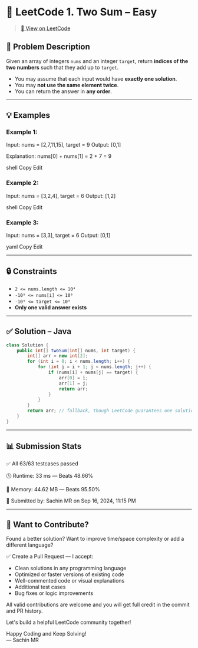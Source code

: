 # 🧮 LeetCode 1. Two Sum – Easy

> [🔗 View on LeetCode](https://leetcode.com/problems/two-sum)

## 📝 Problem Description

Given an array of integers `nums` and an integer `target`, return **indices of the two numbers** such that they add up to `target`.

- You may assume that each input would have **exactly one solution**.
- You may **not use the same element twice**.
- You can return the answer in **any order**.

---

## 💡 Examples

### Example 1:
Input: nums = [2,7,11,15], target = 9
Output: [0,1]

Explanation: nums[0] + nums[1] = 2 + 7 = 9

shell
Copy
Edit

### Example 2:
Input: nums = [3,2,4], target = 6
Output: [1,2]

shell
Copy
Edit

### Example 3:
Input: nums = [3,3], target = 6
Output: [0,1]

yaml
Copy
Edit

---

## 🔒 Constraints
- `2 <= nums.length <= 10⁴`
- `-10⁹ <= nums[i] <= 10⁹`
- `-10⁹ <= target <= 10⁹`
- **Only one valid answer exists**

---

## ✅ Solution – Java

```java
class Solution {
    public int[] twoSum(int[] nums, int target) {
        int[] arr = new int[2];
        for (int i = 0; i < nums.length; i++) {
            for (int j = i + 1; j < nums.length; j++) {
                if (nums[i] + nums[j] == target) {
                    arr[0] = i;
                    arr[1] = j;
                    return arr;
                }
            }
        }
        return arr; // fallback, though LeetCode guarantees one solution
    }
}
````
---
## 📊 Submission Stats
✅ All 63/63 testcases passed

🕓 Runtime: 33 ms — Beats 48.66%

🧠 Memory: 44.62 MB — Beats 95.50%

📅 Submitted by: Sachin MR on Sep 16, 2024, 11:15 PM

---
## 🤝 Want to Contribute?

Found a better solution? Want to improve time/space complexity or add a different language?

✅ Create a Pull Request — I accept:

- Clean solutions in any programming language
- Optimized or faster versions of existing code
- Well-commented code or visual explanations
- Additional test cases
- Bug fixes or logic improvements

All valid contributions are welcome and you will get full credit in the commit and PR history.

Let's build a helpful LeetCode community together!

Happy Coding and Keep Solving!  
— Sachin MR

